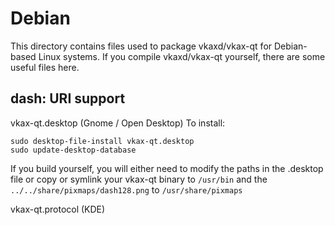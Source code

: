 
Debian
====================
This directory contains files used to package vkaxd/vkax-qt
for Debian-based Linux systems. If you compile vkaxd/vkax-qt yourself, there are some useful files here.

## dash: URI support ##


vkax-qt.desktop  (Gnome / Open Desktop)
To install:

	sudo desktop-file-install vkax-qt.desktop
	sudo update-desktop-database

If you build yourself, you will either need to modify the paths in
the .desktop file or copy or symlink your vkax-qt binary to `/usr/bin`
and the `../../share/pixmaps/dash128.png` to `/usr/share/pixmaps`

vkax-qt.protocol (KDE)

